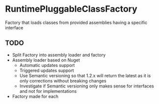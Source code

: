 # RuntimePluggableClassFactory
Factory that loads classes from provided assemblies having a specific interface

## TODO
* Split Factory into assembly loader and factory
* Assembly loader based on Nuget
  * Automatic updates support 
  * Triggered updates support
  * Use Semantic versioning so that 1.2.x will return the latest as it is only corrections without breaking changes
  * Investigate if Semantic versioning only makes sense for interfaces and not for implementations
* Factory made for each 
